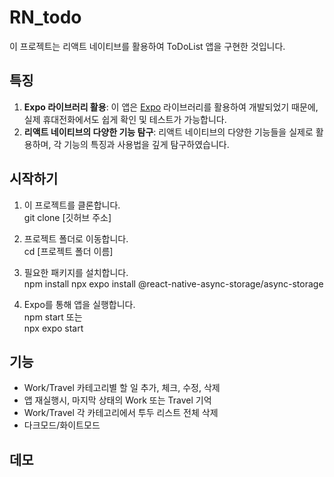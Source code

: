 # RN_todo

이 프로젝트는 리액트 네이티브를 활용하여 ToDoList 앱을 구현한 것입니다.

## 특징

1. **Expo 라이브러리 활용**: 이 앱은 [Expo](https://expo.dev/) 라이브러리를 활용하여 개발되었기 때문에, 실제 휴대전화에서도 쉽게 확인 및 테스트가 가능합니다.
2. **리액트 네이티브의 다양한 기능 탐구**: 리액트 네이티브의 다양한 기능들을 실제로 활용하며, 각 기능의 특징과 사용법을 깊게 탐구하였습니다.

## 시작하기

1. 이 프로젝트를 클론합니다.<br>
git clone [깃허브 주소]

2. 프로젝트 폴더로 이동합니다.<br>
cd [프로젝트 폴더 이름]

3. 필요한 패키지를 설치합니다.<br>
npm install
npx expo install @react-native-async-storage/async-storage

5. Expo를 통해 앱을 실행합니다.<br>
npm start 또는 <br>
npx expo start


## 기능

- Work/Travel 카테고리별 할 일 추가, 체크, 수정, 삭제
- 앱 재실행시, 마지막 상태의 Work 또는 Travel 기억
- Work/Travel 각 카테고리에서 투두 리스트 전체 삭제
- 다크모드/화이트모드


## 데모


